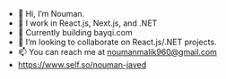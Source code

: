 - 👋 Hi, I’m Nouman.
- 👀 I work in React.js, Next.js, and .NET
- 🌱 Currently building bayqi.com
- 💞️ I’m looking to collaborate on React.js/.NET projects.
- 📫 You can reach me at noumanmalik960@gmail.com
- https://www.self.so/nouman-javed

